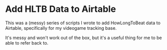 # Add HLTB Data to Airtable

This was a (messy) series of scripts I wrote to add HowLongToBeat data to Airtable, specifically for my videogame tracking base.

It's messy and won't work out of the box, but it's a useful thing for me to be able to refer back to.
